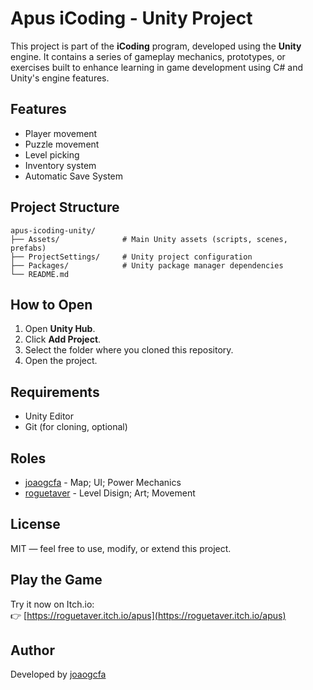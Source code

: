 # Apus iCoding - Unity Project

This project is part of the **iCoding** program, developed using the **Unity** engine. It contains a series of gameplay mechanics, prototypes, or exercises built to enhance learning in game development using C# and Unity's engine features.

## Features

- Player movement
- Puzzle movement
- Level picking
- Inventory system
- Automatic Save System 


## Project Structure

```plaintext
apus-icoding-unity/
├── Assets/              # Main Unity assets (scripts, scenes, prefabs)
├── ProjectSettings/     # Unity project configuration
├── Packages/            # Unity package manager dependencies
└── README.md
```

## How to Open

1. Open **Unity Hub**.
2. Click **Add Project**.
3. Select the folder where you cloned this repository.
4. Open the project.

## Requirements

- Unity Editor
- Git (for cloning, optional)

## Roles

- [joaogcfa](https://github.com/joaogcfa) - Map; UI; Power Mechanics
- [roguetaver](https://roguetaver.itch.io/) - Level Disign; Art; Movement

## License

MIT — feel free to use, modify, or extend this project.

## Play the Game

Try it now on Itch.io:  
👉 [https://roguetaver.itch.io/apus](https://roguetaver.itch.io/apus)

## Author

Developed by [joaogcfa](https://github.com/joaogcfa)

